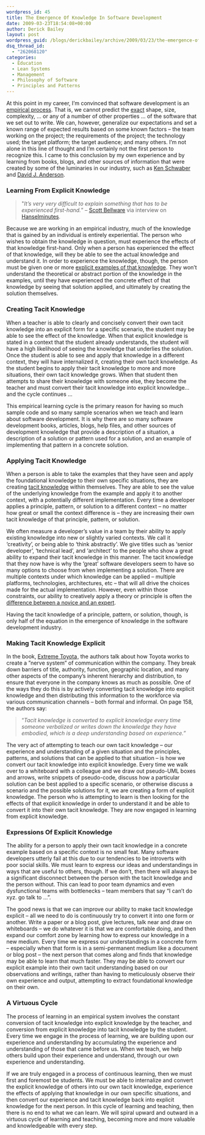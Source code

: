 ```yaml
---
wordpress_id: 45
title: The Emergence Of Knowledge In Software Development
date: 2009-03-23T18:54:08+00:00
author: Derick Bailey
layout: post
wordpress_guid: /blogs/derickbailey/archive/2009/03/23/the-emergence-of-knowledge-in-software-development.aspx
dsq_thread_id:
  - "262068120"
categories:
  - Education
  - Lean Systems
  - Management
  - Philosophy of Software
  - Principles and Patterns
---
```

At this point in my career, I’m convinced that software development is an <a href="http://en.wikipedia.org/wiki/Empirical" target="_blank">empirical process</a>. That is, we cannot predict the <u>exact</u> shape, size, complexity, … or any of a number of other properties … of the software that we set out to write. We can, however, generalize our expectations and set a known range of expected results based on some known factors – the team working on the project; the requirements of the project; the technology used; the target platform; the target audience; and many others. I’m not alone in this line of thought and I’m certainly not the first person to recognize this. I came to this conclusion by my own experience and by learning from books, blogs, and other sources of information that were created by some of the luminaries in our industry, such as [Ken Schwaber](http://www.amazon.com/gp/product/073561993X?ie=UTF8&tag=loste02-20&linkCode=as2&camp=1789&creative=390957&creativeASIN=073561993X) <img style="margin: 0px;border-top-style: none! important;border-right-style: none! important;border-left-style: none! important;border-bottom-style: none! important" height="1" alt="" src="http://www.assoc-amazon.com/e/ir?t=loste02-20&l=as2&o=1&a=073561993X" width="1" border="0" />and [David J. Anderson](http://www.amazon.com/gp/product/0131424602?ie=UTF8&tag=loste02-20&linkCode=as2&camp=1789&creative=390957&creativeASIN=0131424602).

### Learning From Explicit Knowledge

> "_It&#8217;s very very difficult to explain something that has to be experienced first-hand._” – <a href="http://blog.scottbellware.com/" target="_blank">Scott Bellware</a> via interview on <a href="http://www.hanselminutes.com/default.aspx?showID=164" target="_blank">Hanselminutes</a>.

Because we are working in an empirical industry, much of the knowledge that is gained by an individual is entirely experiential. The person who wishes to obtain the knowledge in question, must experience the effects of that knowledge first-hand. Only when a person has experienced the effect of that knowledge, will they be able to see the actual knowledge and understand it. In order to experience the knowledge, though, the person must be given one or more <a href="http://en.wikipedia.org/wiki/Explicit_knowledge" target="_blank">explicit examples of that knowledge</a>. They won’t understand the theoretical or abstract portion of the knowledge in the examples, until they have experienced the concrete effect of that knowledge by seeing that solution applied, and ultimately by creating the solution themselves.

### Creating Tacit Knowledge

When a teacher is able to clearly and concisely convert their own tacit knowledge into an explicit form for a specific scenario, the student may be able to see the effect of the knowledge. When that explicit knowledge is stated in a context that the student already understands, the student will have a high likelihood of seeing the knowledge that underlies the solution. Once the student is able to see and apply that knowledge in a different context, they will have internalized it, creating their own tacit knowledge. As the student begins to apply their tacit knowledge to more and more situations, their own tacit knowledge grows. When that student then attempts to share their knowledge with someone else, they become the teacher and must convert their tacit knowledge into explicit knowledge… and the cycle continues … 

This empirical learning cycle is the primary reason for having so much sample code and so many sample scenarios when we teach and learn about software development. It is why there are so many software development books, articles, blogs, help files, and other sources of development knowledge that provide a description of a situation, a description of a solution or pattern used for a solution, and an example of implementing that pattern in a concrete solution. 

### Applying Tacit Knowledge

When a person is able to take the examples that they have seen and apply the foundational knowledge to their own specific situations, they are creating <a href="http://en.wikipedia.org/wiki/Tacit_knowledge" target="_blank">tacit knowledge</a> within themselves. They are able to see the value of the underlying knowledge from the example and apply it to another context, with a potentially different implementation. Every time a developer applies a principle, pattern, or solution to a different context – no matter how great or small the context difference is – they are increasing their own tacit knowledge of that principle, pattern, or solution. 

We often measure a developer’s value in a team by their ability to apply existing knowledge into new or slightly varied contexts. We call it ‘creativity’, or being able to ‘think abstractly’. We give titles such as ‘senior developer’, ‘technical lead’, and ‘architect’ to the people who show a great ability to expand their tacit knowledge in this manner. The tacit knowledge that they now have is why the ‘great’ software developers seem to have so many options to choose from when implementing a solution. There are multiple contexts under which knowledge can be applied – multiple platforms, technologies, architectures, etc – that will all drive the choices made for the actual implementation. However, even within those constraints, our ability to creatively apply a theory or principle is often the <a href="http://en.wikipedia.org/wiki/Dreyfus_model_of_skill_acquisition" target="_blank">difference between a novice and an expert</a>. 

Having the tacit knowledge of a principle, pattern, or solution, though, is only half of the equation in the emergence of knowledge in the software development industry.

### Making Tacit Knowledge Explicit

In the book, [Extreme Toyota](http://www.amazon.com/gp/product/0470267623?ie=UTF8&tag=loste02-20&linkCode=as2&camp=1789&creative=390957&creativeASIN=0470267623)<img style="margin: 0px;border-top-style: none! important;border-right-style: none! important;border-left-style: none! important;border-bottom-style: none! important" height="1" alt="" src="http://www.assoc-amazon.com/e/ir?t=loste02-20&l=as2&o=1&a=0470267623" width="1" border="0" />, the authors talk about how Toyota works to create a ”nerve system” of communication within the company. They break down barriers of title, authority, function, geographic location, and many other aspects of the company’s inherent hierarchy and distribution, to ensure that everyone in the company knows as much as possible. One of the ways they do this is by actively converting tacit knowledge into explicit knowledge and then distributing this information to the workforce via various communication channels – both formal and informal. On page 158, the authors say:

> “_Tacit knowledge is converted to explicit knowledge every time someone verbalized or writes down the knowledge they have embodied, which is a deep understanding based on experience.”_

The very act of attempting to teach our own tacit knowledge – our experience and understanding of a given situation and the principles, patterns, and solutions that can be applied to that situation – is how we convert our tacit knowledge into explicit knowledge. Every time we walk over to a whiteboard with a colleague and we draw out pseudo-UML boxes and arrows, write snippets of pseudo-code, discuss how a particular solution can be best applied to a specific scenario, or otherwise discuss a scenario and the possible solutions for it, we are creating a form of explicit knowledge. The person who is attempting to learn is then looking for the effects of that explicit knowledge in order to understand it and be able to convert it into their own tacit knowledge. They are now engaged in learning from explicit knowledge.

### Expressions Of Explicit Knowledge

The ability for a person to apply their own tacit knowledge in a concrete example based on a specific context is no small feat. Many software developers utterly fail at this due to our tendencies to be introverts with poor social skills. We must learn to express our ideas and understandings in ways that are useful to others, though. If we don’t, then there will always be a significant disconnect between the person with the tacit knowledge and the person without. This can lead to poor team dynamics and even dysfunctional teams with bottlenecks – team members that say “I can’t do xyz. go talk to …”. 

The good news is that we can improve our ability to make tacit knowledge explicit – all we need to do is continuously try to convert it into one form or another. Write a paper or a blog post, give lectures, talk near and draw on whiteboards – we do whatever it is that we are comfortable doing, and then expand our comfort zone by learning how to express our knowledge in a new medium. Every time we express our understandings in a concrete form – especially when that form is in a semi-permanent medium like a document or blog post – the next person that comes along and finds that knowledge may be able to learn that much faster. They may be able to convert our explicit example into their own tacit understanding based on our observations and writings, rather than having to meticulously observe their own experience and output, attempting to extract foundational knowledge on their own.

### A Virtuous Cycle

The process of learning in an empirical system involves the constant conversion of tacit knowledge into explicit knowledge by the teacher, and conversion from explicit knowledge into tacit knowledge by the student. Every time we engage in the process of learning, we are building upon our experience and understanding by accumulating the experience and understanding of those that came before us. When we teach, we help others build upon their experience and understand, through our own experience and understanding. 

If we are truly engaged in a process of continuous learning, then we must first and foremost be students. We must be able to internalize and convert the explicit knowledge of others into our own tacit knowledge, experience the effects of applying that knowledge in our own specific situations, and then convert our experience and tacit knowledge back into explicit knowledge for the next person. In this cycle of learning and teaching, then there is no end to what we can learn. We will spiral upward and outward in a virtuous cycle of learning and teaching, becoming more and more valuable and knowledgeable with every step.